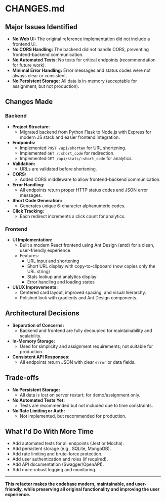 # CHANGES.md

## Major Issues Identified

- **No Web UI:** The original reference implementation did not include a frontend UI.
- **No CORS Handling:** The backend did not handle CORS, preventing frontend-backend communication.
- **No Automated Tests:** No tests for critical endpoints (recommendation for future work).
- **Minimal Error Handling:** Error messages and status codes were not always clear or consistent.
- **No Persistent Storage:** All data is in-memory (acceptable for assignment, but not production).

## Changes Made

### Backend
- **Project Structure:**
  - Migrated backend from Python Flask to Node.js with Express for modern JS stack and easier frontend integration.
- **Endpoints:**
  - Implemented `POST /api/shorten` for URL shortening.
  - Implemented `GET /:short_code` for redirection.
  - Implemented `GET /api/stats/:short_code` for analytics.
- **Validation:**
  - URLs are validated before shortening.
- **CORS:**
  - Added CORS middleware to allow frontend-backend communication.
- **Error Handling:**
  - All endpoints return proper HTTP status codes and JSON error messages.
- **Short Code Generation:**
  - Generates unique 6-character alphanumeric codes.
- **Click Tracking:**
  - Each redirect increments a click count for analytics.

### Frontend
- **UI Implementation:**
  - Built a modern React frontend using Ant Design (antd) for a clean, user-friendly experience.
  - Features:
    - URL input and shortening
    - Short URL display with copy-to-clipboard (now copies only the URL string)
    - Stats lookup and analytics display
    - Error handling and loading states
- **UI/UX Improvements:**
  - Centered card layout, improved spacing, and visual hierarchy.
  - Polished look with gradients and Ant Design components.

## Architectural Decisions
- **Separation of Concerns:**
  - Backend and frontend are fully decoupled for maintainability and scalability.
- **In-Memory Storage:**
  - Used for simplicity and assignment requirements; not suitable for production.
- **Consistent API Responses:**
  - All endpoints return JSON with clear `error` or data fields.

## Trade-offs
- **No Persistent Storage:**
  - All data is lost on server restart; for demo/assignment only.
- **No Automated Tests Yet:**
  - Tests are recommended but not included due to time constraints.
- **No Rate Limiting or Auth:**
  - Not implemented, but recommended for production.

## What I'd Do With More Time
- Add automated tests for all endpoints (Jest or Mocha).
- Add persistent storage (e.g., SQLite, MongoDB).
- Add rate limiting and brute-force protection.
- Add user authentication and roles (if required).
- Add API documentation (Swagger/OpenAPI).
- Add more robust logging and monitoring.

---

**This refactor makes the codebase modern, maintainable, and user-friendly, while preserving all original functionality and improving the user experience.** 